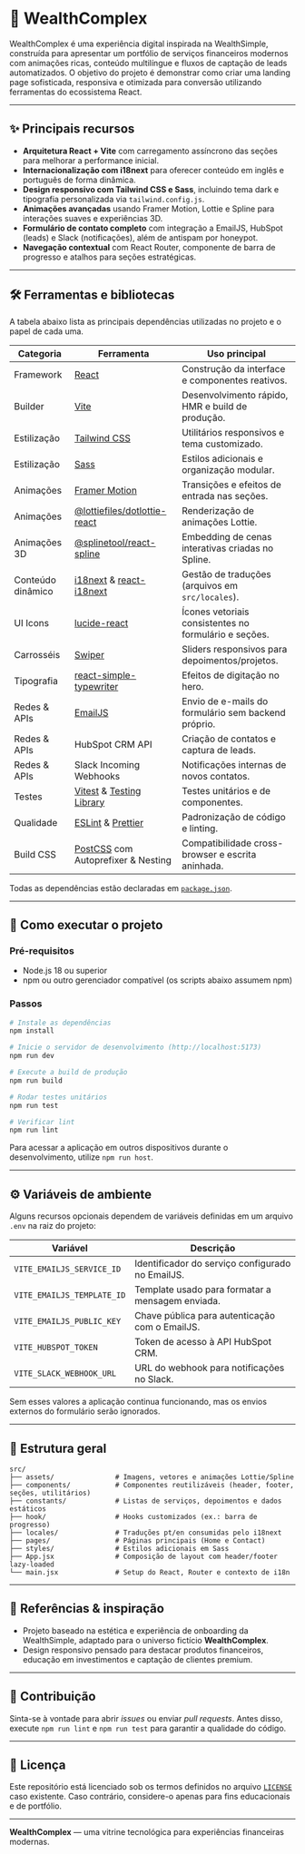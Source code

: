 # 🏦 WealthComplex

WealthComplex é uma experiência digital inspirada na WealthSimple, construída para apresentar um portfólio de serviços financeiros modernos com animações ricas, conteúdo multilíngue e fluxos de captação de leads automatizados. O objetivo do projeto é demonstrar como criar uma landing page sofisticada, responsiva e otimizada para conversão utilizando ferramentas do ecossistema React.

---

## ✨ Principais recursos
- **Arquitetura React + Vite** com carregamento assíncrono das seções para melhorar a performance inicial.
- **Internacionalização com i18next** para oferecer conteúdo em inglês e português de forma dinâmica.
- **Design responsivo com Tailwind CSS e Sass**, incluindo tema dark e tipografia personalizada via `tailwind.config.js`.
- **Animações avançadas** usando Framer Motion, Lottie e Spline para interações suaves e experiências 3D.
- **Formulário de contato completo** com integração a EmailJS, HubSpot (leads) e Slack (notificações), além de antispam por honeypot.
- **Navegação contextual** com React Router, componente de barra de progresso e atalhos para seções estratégicas.

---

## 🛠️ Ferramentas e bibliotecas
A tabela abaixo lista as principais dependências utilizadas no projeto e o papel de cada uma.

| Categoria | Ferramenta | Uso principal |
|-----------|------------|---------------|
| Framework | [React](https://react.dev/) | Construção da interface e componentes reativos. |
| Builder | [Vite](https://vitejs.dev/) | Desenvolvimento rápido, HMR e build de produção. |
| Estilização | [Tailwind CSS](https://tailwindcss.com/) | Utilitários responsivos e tema customizado. |
| Estilização | [Sass](https://sass-lang.com/) | Estilos adicionais e organização modular. |
| Animações | [Framer Motion](https://www.framer.com/motion/) | Transições e efeitos de entrada nas seções. |
| Animações | [@lottiefiles/dotlottie-react](https://github.com/LottieFiles/dotlottie-react) | Renderização de animações Lottie. |
| Animações 3D | [@splinetool/react-spline](https://spline.design/) | Embedding de cenas interativas criadas no Spline. |
| Conteúdo dinâmico | [i18next](https://www.i18next.com/) & [react-i18next](https://react.i18next.com/) | Gestão de traduções (arquivos em `src/locales`). |
| UI Icons | [lucide-react](https://lucide.dev/) | Ícones vetoriais consistentes no formulário e seções. |
| Carrosséis | [Swiper](https://swiperjs.com/) | Sliders responsivos para depoimentos/projetos. |
| Tipografia | [react-simple-typewriter](https://www.npmjs.com/package/react-simple-typewriter) | Efeitos de digitação no hero. |
| Redes & APIs | [EmailJS](https://www.emailjs.com/) | Envio de e-mails do formulário sem backend próprio. |
| Redes & APIs | HubSpot CRM API | Criação de contatos e captura de leads. |
| Redes & APIs | Slack Incoming Webhooks | Notificações internas de novos contatos. |
| Testes | [Vitest](https://vitest.dev/) & [Testing Library](https://testing-library.com/) | Testes unitários e de componentes. |
| Qualidade | [ESLint](https://eslint.org/) & [Prettier](https://prettier.io/) | Padronização de código e linting. |
| Build CSS | [PostCSS](https://postcss.org/) com Autoprefixer & Nesting | Compatibilidade cross-browser e escrita aninhada. |

Todas as dependências estão declaradas em [`package.json`](./package.json).

---

## 🚀 Como executar o projeto

### Pré-requisitos
- Node.js 18 ou superior
- npm ou outro gerenciador compatível (os scripts abaixo assumem npm)

### Passos
```bash
# Instale as dependências
npm install

# Inicie o servidor de desenvolvimento (http://localhost:5173)
npm run dev

# Execute a build de produção
npm run build

# Rodar testes unitários
npm run test

# Verificar lint
npm run lint
```

Para acessar a aplicação em outros dispositivos durante o desenvolvimento, utilize `npm run host`.

---

## ⚙️ Variáveis de ambiente
Alguns recursos opcionais dependem de variáveis definidas em um arquivo `.env` na raiz do projeto:

| Variável | Descrição |
|----------|-----------|
| `VITE_EMAILJS_SERVICE_ID` | Identificador do serviço configurado no EmailJS. |
| `VITE_EMAILJS_TEMPLATE_ID` | Template usado para formatar a mensagem enviada. |
| `VITE_EMAILJS_PUBLIC_KEY` | Chave pública para autenticação com o EmailJS. |
| `VITE_HUBSPOT_TOKEN` | Token de acesso à API HubSpot CRM. |
| `VITE_SLACK_WEBHOOK_URL` | URL do webhook para notificações no Slack. |

Sem esses valores a aplicação continua funcionando, mas os envios externos do formulário serão ignorados.

---

## 🧱 Estrutura geral
```
src/
├── assets/               # Imagens, vetores e animações Lottie/Spline
├── components/           # Componentes reutilizáveis (header, footer, seções, utilitários)
├── constants/            # Listas de serviços, depoimentos e dados estáticos
├── hook/                 # Hooks customizados (ex.: barra de progresso)
├── locales/              # Traduções pt/en consumidas pelo i18next
├── pages/                # Páginas principais (Home e Contact)
├── styles/               # Estilos adicionais em Sass
├── App.jsx               # Composição de layout com header/footer lazy-loaded
└── main.jsx              # Setup do React, Router e contexto de i18n
```

---

## 📌 Referências & inspiração
- Projeto baseado na estética e experiência de onboarding da WealthSimple, adaptado para o universo fictício **WealthComplex**.
- Design responsivo pensado para destacar produtos financeiros, educação em investimentos e captação de clientes premium.

---

## 🤝 Contribuição
Sinta-se à vontade para abrir _issues_ ou enviar _pull requests_. Antes disso, execute `npm run lint` e `npm run test` para garantir a qualidade do código.

---

## 📄 Licença
Este repositório está licenciado sob os termos definidos no arquivo [`LICENSE`](./LICENSE) caso existente. Caso contrário, considere-o apenas para fins educacionais e de portfólio.

---

**WealthComplex** — uma vitrine tecnológica para experiências financeiras modernas.
